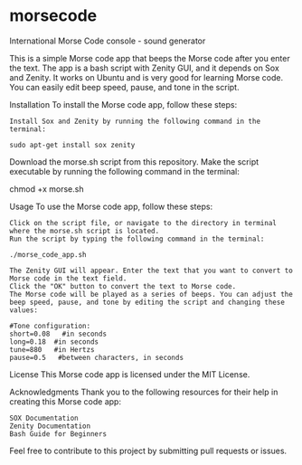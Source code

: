 # morsecode
International Morse Code console - sound generator

This is a simple Morse code app that beeps the Morse code after you enter the text. The app is a bash script with Zenity GUI, and it depends on Sox and Zenity. It works on Ubuntu and is very good for learning Morse code. You can easily edit beep speed, pause, and tone in the script.

Installation
To install the Morse code app, follow these steps:

    Install Sox and Zenity by running the following command in the terminal:

    sudo apt-get install sox zenity

Download the morse.sh script from this repository.
Make the script executable by running the following command in the terminal:

chmod +x morse.sh

Usage
To use the Morse code app, follow these steps:

    Click on the script file, or navigate to the directory in terminal where the morse.sh script is located.
    Run the script by typing the following command in the terminal:

    ./morse_code_app.sh

    The Zenity GUI will appear. Enter the text that you want to convert to Morse code in the text field.
    Click the "OK" button to convert the text to Morse code.
    The Morse code will be played as a series of beeps. You can adjust the beep speed, pause, and tone by editing the script and changing these values:

    #Tone configuration:
    short=0.08   #in seconds
    long=0.18  #in seconds
    tune=880   #in Hertzs
    pause=0.5   #between characters, in seconds


License
This Morse code app is licensed under the MIT License.

Acknowledgments
Thank you to the following resources for their help in creating this Morse code app:

    SOX Documentation
    Zenity Documentation
    Bash Guide for Beginners

Feel free to contribute to this project by submitting pull requests or issues.
